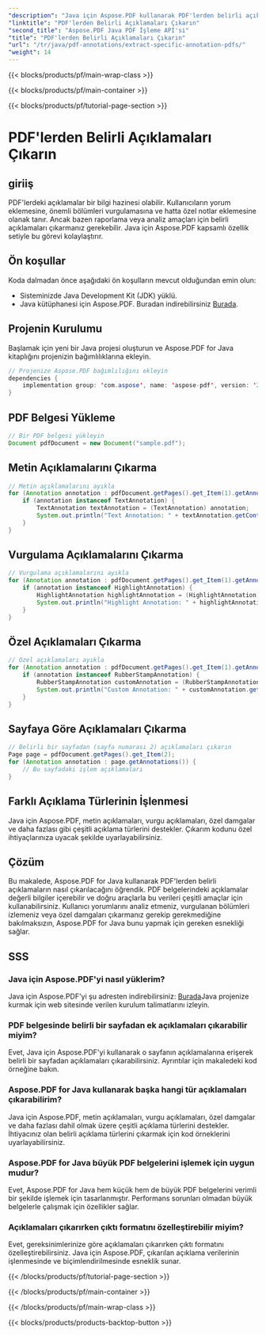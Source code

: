 ```yaml
---
"description": "Java için Aspose.PDF kullanarak PDF'lerden belirli açıklamaların nasıl çıkarılacağını öğrenin. Bu adım adım kılavuz, verimli PDF açıklama çıkarımı için kod örnekleri ve SSS sağlar."
"linktitle": "PDF'lerden Belirli Açıklamaları Çıkarın"
"second_title": "Aspose.PDF Java PDF İşleme API'si"
"title": "PDF'lerden Belirli Açıklamaları Çıkarın"
"url": "/tr/java/pdf-annotations/extract-specific-annotation-pdfs/"
"weight": 14
---
```


{{< blocks/products/pf/main-wrap-class >}}

{{< blocks/products/pf/main-container >}}

{{< blocks/products/pf/tutorial-page-section >}}

# PDF'lerden Belirli Açıklamaları Çıkarın


## giriiş

PDF'lerdeki açıklamalar bir bilgi hazinesi olabilir. Kullanıcıların yorum eklemesine, önemli bölümleri vurgulamasına ve hatta özel notlar eklemesine olanak tanır. Ancak bazen raporlama veya analiz amaçları için belirli açıklamaları çıkarmanız gerekebilir. Java için Aspose.PDF kapsamlı özellik setiyle bu görevi kolaylaştırır.

## Ön koşullar

Koda dalmadan önce aşağıdaki ön koşulların mevcut olduğundan emin olun:

- Sisteminizde Java Development Kit (JDK) yüklü.
- Java kütüphanesi için Aspose.PDF. Buradan indirebilirsiniz [Burada](https://releases.aspose.com/pdf/java/).

## Projenin Kurulumu

Başlamak için yeni bir Java projesi oluşturun ve Aspose.PDF for Java kitaplığını projenizin bağımlılıklarına ekleyin.

```java
// Projenize Aspose.PDF bağımlılığını ekleyin
dependencies {
    implementation group: 'com.aspose', name: 'aspose-pdf', version: '21.12'
}
```

## PDF Belgesi Yükleme

```java
// Bir PDF belgesi yükleyin
Document pdfDocument = new Document("sample.pdf");
```

## Metin Açıklamalarını Çıkarma

```java
// Metin açıklamalarını ayıkla
for (Annotation annotation : pdfDocument.getPages().get_Item(1).getAnnotations()) {
    if (annotation instanceof TextAnnotation) {
        TextAnnotation textAnnotation = (TextAnnotation) annotation;
        System.out.println("Text Annotation: " + textAnnotation.getContents());
    }
}
```

## Vurgulama Açıklamalarını Çıkarma

```java
// Vurgulama açıklamalarını ayıkla
for (Annotation annotation : pdfDocument.getPages().get_Item(1).getAnnotations()) {
    if (annotation instanceof HighlightAnnotation) {
        HighlightAnnotation highlightAnnotation = (HighlightAnnotation) annotation;
        System.out.println("Highlight Annotation: " + highlightAnnotation.getContents());
    }
}
```

## Özel Açıklamaları Çıkarma

```java
// Özel açıklamaları ayıkla
for (Annotation annotation : pdfDocument.getPages().get_Item(1).getAnnotations()) {
    if (annotation instanceof RubberStampAnnotation) {
        RubberStampAnnotation customAnnotation = (RubberStampAnnotation) annotation;
        System.out.println("Custom Annotation: " + customAnnotation.getContents());
    }
}
```

## Sayfaya Göre Açıklamaları Çıkarma

```java
// Belirli bir sayfadan (sayfa numarası 2) açıklamaları çıkarın
Page page = pdfDocument.getPages().get_Item(2);
for (Annotation annotation : page.getAnnotations()) {
    // Bu sayfadaki işlem açıklamaları
}
```

## Farklı Açıklama Türlerinin İşlenmesi

Java için Aspose.PDF, metin açıklamaları, vurgu açıklamaları, özel damgalar ve daha fazlası gibi çeşitli açıklama türlerini destekler. Çıkarım kodunu özel ihtiyaçlarınıza uyacak şekilde uyarlayabilirsiniz.

## Çözüm

Bu makalede, Aspose.PDF for Java kullanarak PDF'lerden belirli açıklamaların nasıl çıkarılacağını öğrendik. PDF belgelerindeki açıklamalar değerli bilgiler içerebilir ve doğru araçlarla bu verileri çeşitli amaçlar için kullanabilirsiniz. Kullanıcı yorumlarını analiz etmeniz, vurgulanan bölümleri izlemeniz veya özel damgaları çıkarmanız gerekip gerekmediğine bakılmaksızın, Aspose.PDF for Java bunu yapmak için gereken esnekliği sağlar.

## SSS

### Java için Aspose.PDF'yi nasıl yüklerim?

Java için Aspose.PDF'yi şu adresten indirebilirsiniz: [Burada](https://releases.aspose.com/pdf/java/)Java projenize kurmak için web sitesinde verilen kurulum talimatlarını izleyin.

### PDF belgesinde belirli bir sayfadan ek açıklamaları çıkarabilir miyim?

Evet, Java için Aspose.PDF'yi kullanarak o sayfanın açıklamalarına erişerek belirli bir sayfadan açıklamaları çıkarabilirsiniz. Ayrıntılar için makaledeki kod örneğine bakın.

### Aspose.PDF for Java kullanarak başka hangi tür açıklamaları çıkarabilirim?

Java için Aspose.PDF, metin açıklamaları, vurgu açıklamaları, özel damgalar ve daha fazlası dahil olmak üzere çeşitli açıklama türlerini destekler. İhtiyacınız olan belirli açıklama türlerini çıkarmak için kod örneklerini uyarlayabilirsiniz.

### Aspose.PDF for Java büyük PDF belgelerini işlemek için uygun mudur?

Evet, Aspose.PDF for Java hem küçük hem de büyük PDF belgelerini verimli bir şekilde işlemek için tasarlanmıştır. Performans sorunları olmadan büyük belgelerle çalışmak için özellikler sağlar.

### Açıklamaları çıkarırken çıktı formatını özelleştirebilir miyim?

Evet, gereksinimlerinize göre açıklamaları çıkarırken çıktı formatını özelleştirebilirsiniz. Java için Aspose.PDF, çıkarılan açıklama verilerinin işlenmesinde ve biçimlendirilmesinde esneklik sunar.

{{< /blocks/products/pf/tutorial-page-section >}}

{{< /blocks/products/pf/main-container >}}

{{< /blocks/products/pf/main-wrap-class >}}

{{< blocks/products/products-backtop-button >}}